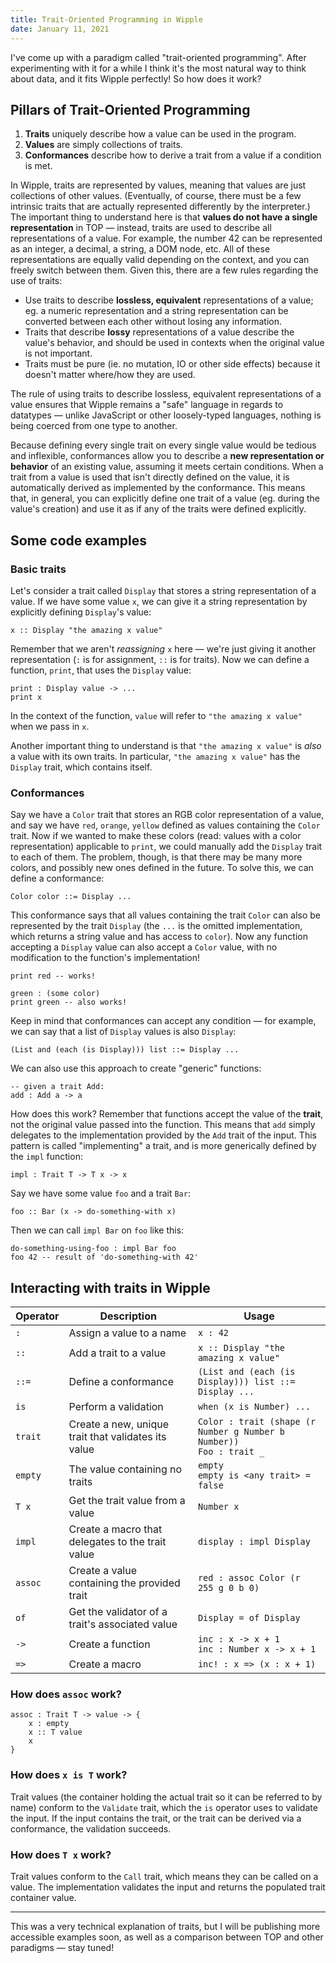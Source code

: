 ```yaml
---
title: Trait-Oriented Programming in Wipple
date: January 11, 2021
---
```


I've come up with a paradigm called "trait-oriented programming". After experimenting with it for a while I think it's the most natural way to think about data, and it fits Wipple perfectly! So how does it work?

## Pillars of Trait-Oriented Programming

1. **Traits** uniquely describe how a value can be used in the program.
2. **Values** are simply collections of traits.
3. **Conformances** describe how to derive a trait from a value if a condition is met.

In Wipple, traits are represented by values, meaning that values are just collections of other values. (Eventually, of course, there must be a few intrinsic traits that are actually represented differently by the interpreter.) The important thing to understand here is that **values do not have a single representation** in TOP — instead, traits are used to describe all representations of a value. For example, the number 42 can be represented as an integer, a decimal, a string, a DOM node, etc. All of these representations are equally valid depending on the context, and you can freely switch between them. Given this, there are a few rules regarding the use of traits:

- Use traits to describe **lossless, equivalent** representations of a value; eg. a numeric representation and a string representation can be converted between each other without losing any information.
- Traits that describe **lossy** representations of a value describe the value's behavior, and should be used in contexts when the original value is not important.
- Traits must be pure (ie. no mutation, IO or other side effects) because it doesn't matter where/how they are used.

The rule of using traits to describe lossless, equivalent representations of a value ensures that Wipple remains a "safe" language in regards to datatypes — unlike JavaScript or other loosely-typed languages, nothing is being coerced from one type to another.

Because defining every single trait on every single value would be tedious and inflexible, conformances allow you to describe a **new representation or behavior** of an existing value, assuming it meets certain conditions. When a trait from a value is used that isn't directly defined on the value, it is automatically derived as implemented by the conformance. This means that, in general, you can explicitly define one trait of a value (eg. during the value's creation) and use it as if any of the traits were defined explicitly.

## Some code examples

### Basic traits

Let's consider a trait called `Display` that stores a string representation of a value. If we have some value `x`, we can give it a string representation by explicitly defining `Display`'s value:

```wpl
x :: Display "the amazing x value"
```

Remember that we aren't *reassigning* `x` here — we're just giving it another representation (`:` is for assignment, `::` is for traits). Now we can define a function, `print`, that uses the `Display` value:

```wpl
print : Display value -> ...
print x
```

In the context of the function, `value` will refer to `"the amazing x value"` when we pass in `x`.

Another important thing to understand is that `"the amazing x value"` is *also* a value with its own traits. In particular, `"the amazing x value"` has the `Display` trait, which contains itself.

### Conformances

Say we have a `Color` trait that stores an RGB color representation of a value, and say we have `red`, `orange`, `yellow` defined as values containing the `Color` trait. Now if we wanted to make these colors (read: values with a color representation) applicable to `print`, we could manually add the `Display` trait to each of them. The problem, though, is that there may be many more colors, and possibly new ones defined in the future. To solve this, we can define a conformance:

```wpl
Color color ::= Display ...
```

This conformance says that all values containing the trait `Color` can also be represented by the trait `Display` (the `...` is the omitted implementation, which returns a string value and has access to `color`). Now any function accepting a `Display` value can also accept a `Color` value, with no modification to the function's implementation!

```wpl
print red -- works!

green : (some color)
print green -- also works!
```

Keep in mind that conformances can accept any condition — for example, we can say that a list of `Display` values is also `Display`:

```wpl
(List and (each (is Display))) list ::= Display ...
```

We can also use this approach to create "generic" functions:

```wpl
-- given a trait Add:
add : Add a -> a 
```

How does this work? Remember that functions accept the value of the **trait**, not the original value passed into the function. This means that `add` simply delegates to the implementation provided by the `Add` trait of the input. This pattern is called "implementing" a trait, and is more generically defined by the `impl` function:

```wpl
impl : Trait T -> T x -> x
```

Say we have some value `foo` and a trait `Bar`:

```wpl
foo :: Bar (x -> do-something-with x)
```

Then we can call `impl Bar` on `foo` like this:

```wpl
do-something-using-foo : impl Bar foo
foo 42 -- result of 'do-something-with 42'
```

## Interacting with traits in Wipple

| Operator | Description                                         | Usage                                                        |
| -------- | --------------------------------------------------- | ------------------------------------------------------------ |
| `:`      | Assign a value to a name                            | `x : 42`                                                     |
| `::`     | Add a trait to a value                              | `x :: Display "the amazing x value"`                         |
| `::=`    | Define a conformance                                | `(List and (each (is Display))) list ::= Display ...`        |
| `is`     | Perform a validation                                | `when (x is Number) ...`                                     |
| `trait`  | Create a new, unique trait that validates its value | `Color : trait (shape (r Number g Number b Number))`<br />`Foo : trait _` |
| `empty`  | The value containing no traits                      | `empty`<br />`empty is <any trait> = false`                  |
| `T x`    | Get the trait value from a value                    | `Number x`                                                   |
| `impl`   | Create a macro that delegates to the trait value    | `display : impl Display`                                     |
| `assoc`  | Create a value containing the provided trait        | `red : assoc Color (r 255 g 0 b 0)`                          |
| `of`     | Get the validator of a trait's associated value     | `Display = of Display`                                       |
| `->`     | Create a function                                   | `inc : x -> x + 1`<br />`inc : Number x -> x + 1`            |
| `=>`     | Create a macro                                      | `inc! : x => (x : x + 1)`                                    |

### How does `assoc` work?

```wpl
assoc : Trait T -> value -> {
    x : empty
    x :: T value
    x
}
```

### How does `x is T` work?

Trait values (the container holding the actual trait so it can be referred to by name) conform to the `Validate` trait, which the `is` operator uses to validate the input. If the input contains the trait, or the trait can be derived via a conformance, the validation succeeds.

### How does `T x` work?

Trait values conform to the `Call` trait, which means they can be called on a value. The implementation validates the input and returns the populated trait container value.

---

This was a very technical explanation of traits, but I will be publishing more accessible examples soon, as well as a comparison between TOP and other paradigms — stay tuned!